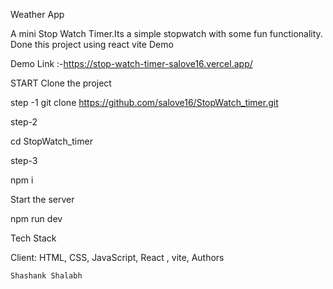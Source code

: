 Weather App

A mini Stop Watch Timer.Its a simple stopwatch with some fun functionality. Done this project using react vite
Demo

Demo Link :-https://stop-watch-timer-salove16.vercel.app/

START
Clone the project

step -1
  git clone https://github.com/salove16/StopWatch_timer.git

step-2

cd StopWatch_timer
  
step-3 

npm i 

Start the server

npm run dev

Tech Stack

Client: HTML, CSS, JavaScript, React , vite, 
Authors

    Shashank Shalabh

